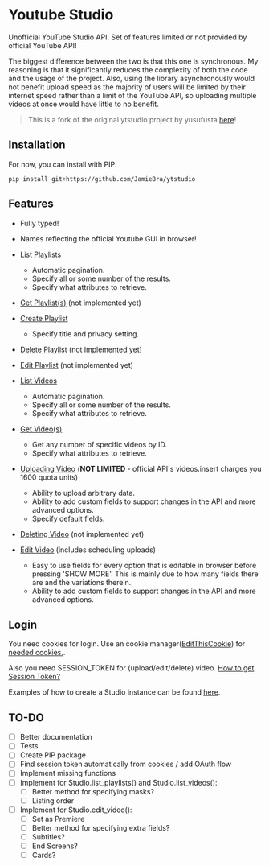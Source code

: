 # Youtube Studio

Unofficial YouTube Studio API. Set of features limited or not provided by official YouTube API!

The biggest difference between the two is that this one is synchronous. My reasoning is that it significantly reduces the complexity of both the code and the usage of the project. Also, using the library asynchronously would not benefit upload speed as the majority of users will be limited by their internet speed rather than a limit of the YouTube API, so uploading multiple videos at once would have little to no benefit.

> This is a fork of the original ytstudio project by yusufusta [here](https://github.com/yusufusta/ytstudio)!

## Installation

For now, you can install with PIP.

`pip install git+https://github.com/JamieBra/ytstudio`

## Features

- Fully typed!
- Names reflecting the official Youtube GUI in browser!
- [List Playlists](examples/list_playlists.py)
    - Automatic pagination.
    - Specify all or some number of the results.
    - Specify what attributes to retrieve.
- [Get Playlist(s)](examples/get_playlists.py) (not implemented yet)
- [Create Playlist](examples/create_playlist.py)
    - Specify title and privacy setting.
- [Delete Playlist](examples/delete_playlist.py) (not implemented yet)
- [Edit Playlist](examples/edit_playlist.py) (not implemented yet)

- [List Videos](examples/list_videos.py)
    - Automatic pagination.
    - Specify all or some number of the results.
    - Specify what attributes to retrieve.
- [Get Video(s)](examples/get_videos.py)
    - Get any number of specific videos by ID.
    - Specify what attributes to retrieve.
- [Uploading Video](examples/upload_video.py) (**NOT LIMITED** - official API's videos.insert charges you 1600 quota units)
    - Ability to upload arbitrary data.
    - Ability to add custom fields to support changes in the API and more advanced options.
    - Specify default fields.
- [Deleting Video](examples/delete_video.py) (not implemented yet)
- [Edit Video](examples/edit_video.py) (includes scheduling uploads)
    - Easy to use fields for every option that is editable in browser before pressing 'SHOW MORE'. This is mainly due to how many fields there are and the variations therein.
    - Ability to add custom fields to support changes in the API and more advanced options.

## Login

You need cookies for login. Use an cookie manager([EditThisCookie](https://chrome.google.com/webstore/detail/editthiscookie/fngmhnnpilhplaeedifhccceomclgfbg?hl=tr)) for [needed cookies.](examples/login.json).

Also you need SESSION_TOKEN for (upload/edit/delete) video. [How to get Session Token?](https://github.com/adasq/youtube-studio#preparing-authentication)

Examples of how to create a Studio instance can be found [here](examples/create_studio.py).

## TO-DO

- [ ] Better documentation
- [ ] Tests
- [ ] Create PIP package
- [ ] Find session token automatically from cookies / add OAuth flow
- [ ] Implement missing functions
- [ ] Implement for Studio.list_playlists() and Studio.list_videos():
    - [ ] Better method for specifying masks?
    - [ ] Listing order
- [ ] Implement for Studio.edit_video():
    - [ ] Set as Premiere
    - [ ] Better method for specifying extra fields?
    - [ ] Subtitles?
    - [ ] End Screens?
    - [ ] Cards?